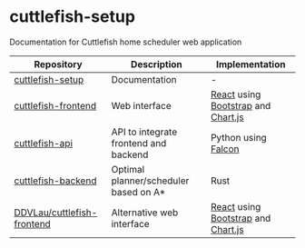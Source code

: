 # cuttlefish-setup
Documentation for Cuttlefish home scheduler web application

| Repository | Description | Implementation |
| --- | --- | --- |
| [cuttlefish-setup](https://github.com/kevinmcareavey/cuttlefish-setup) | Documentation | - |
| [cuttlefish-frontend](https://github.com/kevinmcareavey/cuttlefish-frontend) | Web interface | [React](https://react.dev/) using [Bootstrap](https://getbootstrap.com/) and [Chart.js](https://www.chartjs.org/) |
| [cuttlefish-api](https://github.com/kevinmcareavey/cuttlefish-api) | API to integrate frontend and backend | Python using [Falcon](https://falcon.readthedocs.io/en/stable/) |
| [cuttlefish-backend](https://github.com/kevinmcareavey/cuttlefish-backend) | Optimal planner/scheduler based on A* | Rust |
| [DDVLau/cuttlefish-frontend](https://github.com/DDVLau/cuttlefish-frontend) | Alternative web interface | [React](https://react.dev/) using [Bootstrap](https://getbootstrap.com/) and [Chart.js](https://www.chartjs.org/) |
